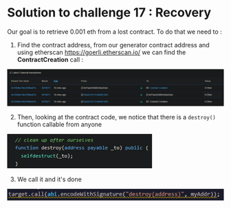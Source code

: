 # Solution to challenge 17 : Recovery

Our goal is to retrieve 0.001 eth from a lost contract. To do that we need to :

1.  Find the contract address, from our generator contract address and using etherscan https://goerli.etherscan.io/ we can find the **ContractCreation** call :

![](https://github.com/Kuqow/ethernaut-solutions-Kuqow/blob/main/Pictures/recovery1.png)

2. Then, looking at the contract code, we notice that there is a `destroy()` function callable from anyone

![](https://github.com/Kuqow/ethernaut-solutions-Kuqow/blob/main/Pictures/recovery2.png)

3. We call it and it's done

![](https://github.com/Kuqow/ethernaut-solutions-Kuqow/blob/main/Pictures/recovery3.png)
